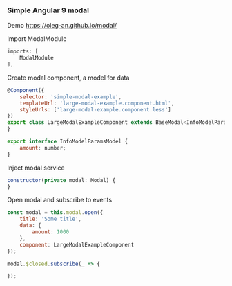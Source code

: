 ### Simple Angular 9 modal
Demo https://oleg-an.github.io/modal/

Import ModalModule
```js
imports: [
    ModalModule
],
```

Create modal component, a model for data

```js
@Component({
    selector: 'simple-modal-example',
    templateUrl: 'large-modal-example.component.html',
    styleUrls: ['large-modal-example.component.less']
})
export class LargeModalExampleComponent extends BaseModal<InfoModelParamsModel> {
}

export interface InfoModelParamsModel {
    amount: number;
}

```
Inject modal service
```js
constructor(private modal: Modal) {
}
```

Open modal and subscribe to events
```js
const modal = this.modal.open({
    title: 'Some title',
    data: {
        amount: 1000
    },
    component: LargeModalExampleComponent
});

modal.$closed.subscribe(_ => {

});
```

